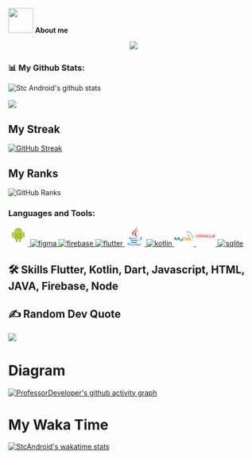  **<img src="https://user-images.githubusercontent.com/108933534/210176487-bb71ad61-85d6-4027-a637-5384e9a95733.gif" width="50" height="50"/>**  **About me**

<p align="center">
  <a href="https://github.com/DenverCoder1/readme-typing-svg"><img src="https://readme-typing-svg.herokuapp.com?font=Time+New+Roman&color=%23C8BE25&size=25&center=true&vCenter=true&width=500&height=100&lines=Hello+Github;Welcome+to+my+profile;kotlin+java+dart;Android+Flutter+KMM"></a>
</p>

### 📊 My Github Stats:
![Stc Android's github stats](https://github-readme-stats.vercel.app/api?username=professordeveloper&show_icons=truea&theme=dracula)

    
 <a href=""> <img align="center" src="https://github-readme-stats-sigma-five.vercel.app/api/top-langs/?username=professorDeveloper&theme=dracula&line_height=60&line_width=120"/> </a>


## My Streak

[![GitHub Streak](https://streak-stats.demolab.com/?user=professorDeveloper&theme=radical&currStreakNum=2FD3EB&fire=pink&sideLabels=F00&date_format=[Y.]n.j)](https://git.io/streak-stats)

## My Ranks

<img src="https://github-profile-trophy.vercel.app/?username=professorDeveloper&theme=radical" alt="GitHub Ranks" /></a></p>



<h3 align="left">Languages and Tools:</h3>
<p align="left"> <a href="https://developer.android.com" target="_blank" rel="noreferrer"> <img src="https://raw.githubusercontent.com/devicons/devicon/master/icons/android/android-original-wordmark.svg" alt="android" width="40" height="40"/> </a> <a href="https://www.figma.com/" target="_blank" rel="noreferrer"> <img src="https://www.vectorlogo.zone/logos/figma/figma-icon.svg" alt="figma" width="40" height="40"/> </a> <a href="https://firebase.google.com/" target="_blank" rel="noreferrer"> <img src="https://www.vectorlogo.zone/logos/firebase/firebase-icon.svg" alt="firebase" width="40" height="40"/> </a> <a href="https://flutter.dev" target="_blank" rel="noreferrer"> <img src="https://www.vectorlogo.zone/logos/flutterio/flutterio-icon.svg" alt="flutter" width="40" height="40"/> </a> <a href="https://www.java.com" target="_blank" rel="noreferrer"> <img src="https://raw.githubusercontent.com/devicons/devicon/master/icons/java/java-original.svg" alt="java" width="40" height="40"/> </a> <a href="https://kotlinlang.org" target="_blank" rel="noreferrer"> <img src="https://www.vectorlogo.zone/logos/kotlinlang/kotlinlang-icon.svg" alt="kotlin" width="40" height="40"/> </a> <a href="https://www.mysql.com/" target="_blank" rel="noreferrer"> <img src="https://raw.githubusercontent.com/devicons/devicon/master/icons/mysql/mysql-original-wordmark.svg" alt="mysql" width="40" height="40"/> </a> <a href="https://www.oracle.com/" target="_blank" rel="noreferrer"> <img src="https://raw.githubusercontent.com/devicons/devicon/master/icons/oracle/oracle-original.svg" alt="oracle" width="40" height="40"/> </a> <a href="https://www.sqlite.org/" target="_blank" rel="noreferrer"> <img src="https://www.vectorlogo.zone/logos/sqlite/sqlite-icon.svg" alt="sqlite" width="40" height="40"/> </a> </p>



## 🛠 Skills Flutter, Kotlin, Dart, Javascript, HTML, JAVA, Firebase, Node
[resume]: https://drive.google.com/file/d/1ryZi4rw91dM1LL62zYgHpemjKuxkWHdx/view?usp=sharing

## ✍️ Random Dev Quote
![](https://quotes-github-readme.vercel.app/api?type=horizontal&theme=radical)



# Diagram 

[![ProfessorDeveloper's github activity graph](https://github-readme-activity-graph.vercel.app/graph?username=professorDeveloper&theme=dracula)](https://github.com/ashutosh00710/github-readme-activity-graph)

# My Waka Time
[![StcAndroid's wakatime stats](https://github-readme-stats.vercel.app/api/wakatime?username=professorDeveloper&theme=radical)](https://wakatime.com/@professorDeveloper)




